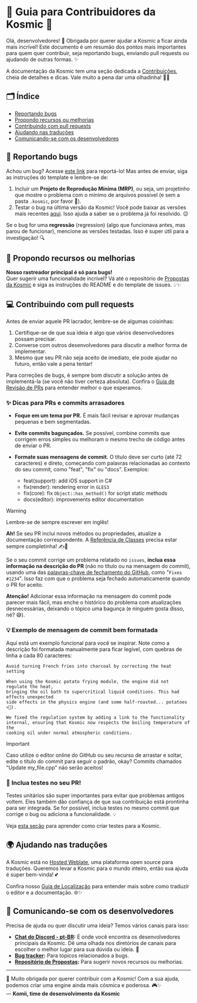 # 🌟 **Guia para Contribuidores da Kosmic** 🌟

Olá, desenvolvedores! 💖 Obrigada por querer ajudar a Kosmic a ficar ainda mais incrível!
Este documento é um resumão dos pontos mais importantes para quem quer contribuir, seja reportando bugs, enviando pull requests ou ajudando de outras formas. ✨

A documentação da Kosmic tem uma seção dedicada a [Contribuições](https://docs.kosmicengine.org/en/latest/contributing/how_to_contribute.html), 
cheia de detalhes e dicas. Vale muito a pena dar uma olhadinha! 📖💡

## 🗂️ **Índice**

- [Reportando bugs](#🐞-reportando-bugs)  
- [Propondo recursos ou melhorias](#🌟-propondo-recursos-ou-melhorias)  
- [Contribuindo com pull requests](#💻-contribuindo-com-pull-requests)  
- [Ajudando nas traduções](#🌍-ajudando-nas-traduções)  
- [Comunicando-se com os desenvolvedores](#💬-comunicando-se-com-os-desenvolvedores)  

## 🐞 **Reportando bugs**

Achou um bug? Acesse [este link](https://github.com/kosmicengine/kosmic/issues/new?assignees=&labels=&template=bug_report.yml) 
para reportá-lo! Mas antes de enviar, siga as instruções do template e lembre-se de:

1. Incluir um **Projeto de Reprodução Mínima (MRP)**, ou seja, um projetinho que mostre o problema com o 
mínimo de arquivos possível (e sem a pasta `.kosmic`, por favor 💾).
2. Testar o bug na última versão da Kosmic! Você pode baixar as versões mais recentes [aqui](https://kosmicengine.org/download/archive/). 
Isso ajuda a saber se o problema já foi resolvido. 😉

Se o bug for uma **regressão** (regression) (algo que funcionava antes, mas parou de funcionar), mencione as versões testadas. 
Isso é super útil para a investigação! 🔍

## 🌟 **Propondo recursos ou melhorias**

**Nosso rastreador principal é só para bugs!**  
Quer sugerir uma funcionalidade incrível? Vá até o repositório de [Propostas da Kosmic](https://github.com/kosmicengine/kosmic-proposals) 
e siga as instruções do README e do template de issues. 💡✨

## 💻 **Contribuindo com pull requests**

Antes de enviar aquele PR lacrador, lembre-se de algumas coisinhas:

1. Certifique-se de que sua ideia é algo que vários desenvolvedores possam precisar.
2. Converse com outros desenvolvedores para discutir a melhor forma de implementar.
3. Mesmo que seu PR não seja aceito de imediato, ele pode ajudar no futuro, então vale a pena tentar!

Para correções de bugs, é sempre bom discutir a solução antes de implementá-la (se você não tiver certeza absoluta). Confira o [Guia de Revisão de PRs](https://docs.kosmicengine.org/en/latest/contributing/workflow/pr_review_guidelines.html) para entender melhor o que esperamos. 

### ✨ **Dicas para PRs e commits arrasadores**  

- **Foque em um tema por PR.** É mais fácil revisar e aprovar mudanças pequenas e bem segmentadas.  
- **Evite commits bagunçados.** Se possível, combine commits que corrigem erros simples ou melhoram o mesmo trecho de código antes de enviar o PR.  
- **Formate suas mensagens de commit.** O título deve ser curto (até 72 caracteres) e direto, começando com palavras relacionadas ao contexto do seu commit, como "feat", "fix" ou "docs". Exemplos:

  - feat(support): add iOS support in C#
  - fix(render): rendering error in `GLES3`
  - fix(core): fix `Object::has_method()` for script static methods
  - docs(editor): improvements editor documentation

> [!WARNING]
> Lembre-se de sempre escrever em inglês!

**Ah!** Se seu PR inclui novos métodos ou propriedades, atualize a documentação correspondente. A [Referência de Classes](https://docs.kosmicengine.org/en/latest/contributing/documentation/updating_the_class_reference.html) precisa estar sempre completinha! ✍️📖

Se o seu commit corrige um problema relatado no `issues`, **inclua essa informação na descrição do PR** (não no título ou na mensagem do commit), usando uma das [palavras-chave de fechamento do GitHub](https://docs.github.com/en/issues/tracking-your-work-with-issues/linking-a-pull-request-to-an-issue), como "`Fixes #1234`". Isso faz com que o problema seja fechado automaticamente quando o PR for aceito.  

**Atenção!** Adicionar essa informação na mensagem do commit pode parecer mais fácil, mas enche o histórico do problema com atualizações desnecessárias, deixando o tópico uma bagunça (e ninguém gosta disso, né? 😅).  

### 💡 **Exemplo de mensagem de commit bem formatada**  

Aqui está um exemplo funcional para você se inspirar. 
Note como a descrição foi formatada manualmente para ficar legível, com quebras de linha a cada 80 caracteres:

```
Avoid turning French fries into charcoal by correcting the heat setting

When using the Kosmic potato frying module, the engine did not regulate the heat,
bringing the oil bath to supercritical liquid conditions. This had effects unexpected 
side effects in the physics engine (and some half-roasted... potatoes 💀🍟).

We fixed the regulation system by adding a link to the functionality
internal, ensuring that Kosmic now respects the boiling temperature of the
cooking oil under normal atmospheric conditions.
```

> [!IMPORTANT]
> Caso utilize o editor online do GitHub ou seu recurso de arrastar e soltar, edite o título do commit para seguir o padrão, okay? Commits chamados "Update my_file.cpp" não serão aceitos!

### 🧪 **Inclua testes no seu PR!**

Testes unitários são super importantes para evitar que problemas antigos voltem. Eles também dão confiança de que sua contribuição está prontinha para ser integrada. Se for possível, inclua testes no mesmo commit que corrige o bug ou adiciona a funcionalidade. 💡

Veja [esta seção](https://docs.kosmicengine.org/en/latest/contributing/development/core_and_modules/unit_testing.html) para aprender como criar testes para a Kosmic.

## 🌍 **Ajudando nas traduções**

A Kosmic está no [Hosted Weblate](https://hosted.weblate.org/projects/kosmicengine/), uma plataforma open source para traduções. 
Queremos levar a Kosmic para o mundo inteiro, então sua ajuda é super bem-vinda! 💕

Confira nosso [Guia de Localização](https://docs.kosmicengine.org/en/latest/contributing/documentation/editor_and_docs_localization.html) 
para entender mais sobre como traduzir o editor e a documentação. 🌐✨

## 💬 **Comunicando-se com os desenvolvedores**

Precisa de ajuda ou quer discutir uma ideia? Temos vários canais para isso:  

- **[Chat do Discord - pt-BR](https://discord.gg/QKApsehBCs):** É onde você encontra os desenvolvedores principais da Kosmic. 
Dê uma olhada nos diretórios de canais para escolher o melhor lugar para sua dúvida ou ideia. 💬  
- **[Bug tracker](https://github.com/kosmicengine/kosmic/issues):** Para tópicos relacionados a bugs.  
- **[Repositório de Propostas](https://github.com/kosmicengine/kosmic-proposals):** Para sugerir novos recursos ou melhorias.  

---

💖 Muito obrigada por querer contribuir com a Kosmic! Com a sua ajuda, podemos criar uma engine ainda mais cósmica e poderosa. 🎮✨  
— **Komii, time de desenvolvimento da Kosmic**
